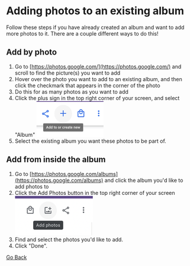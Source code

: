 
# Adding photos to an existing album
Follow these steps if you have already created an album and want to add more photos to it. There are a couple different ways to do this!

## Add by photo
1. Go to [https://photos.google.com/](https://photos.google.com/) and scroll to find the picture(s) you want to add 
2. Hover over the photo you want to add to an existing album, and then click the checkmark that appears in the corner of the photo
3. Do this for as many photos as you want to add
4. Click the plus sign in the top right corner of your screen, and select "Album"
!["Plus Button"](./img/add-to-or-create-new.png)
5. Select the existing album you want these photos to be part of.

## Add from inside the album
1. Go to [https://photos.google.com/albums](https://photos.google.com/albums) and click the album you'd like to add photos to 
2. Click the Add Photos button in the top right corner of your screen
!["Add Photos"](./img/album-add-photos.png)
3. Find and select the photos you'd like to add.
4. Click "Done".

[Go Back](./index.md)